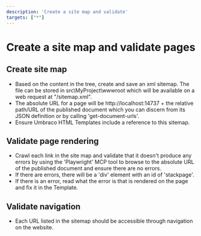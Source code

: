 ```yaml
---
description: 'Create a site map and validate'
targets: ["*"]
---
```


# Create a site map and validate pages

## Create site map

* Based on the content in the tree, create and save an xml sitemap. The file can be stored in src\MyProject\wwwroot which will be available on a web request at "/sitemap.xml".
* The absolute URL for a page will be http://localhost:14737 + the relative path/URL of the published document which you can discern from its JSON definition or by calling 'get-document-urls'.
* Ensure Umbraco HTML Templates include a reference to this sitemap.

## Validate page rendering

* Crawl each link in the site map and validate that it doesn't produce any errors by using the 'Playwright' MCP tool to browse to the absolute URL of the published document and ensure there are no errors.
* If there are errors, there will be a 'div' element with an id of 'stackpage'.
* If there is an error, read what the error is that is rendered on the page and fix it in the Template.

## Validate navigation

* Each URL listed in the sitemap should be accessible through navigation on the website.